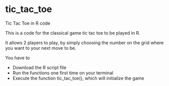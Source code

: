 # tic_tac_toe
Tic Tac Toe in R code

This is a code for the classical game tic tac toe to be played in R. 

It allows 2 players to play, by simply choosing the number on the grid where you want to your next move to be. 

You have to 
  - Download the R script file
  - Run the functions one first time on your terminal 
  - Execute the function tic_tac_toe(), which will initialize the game
